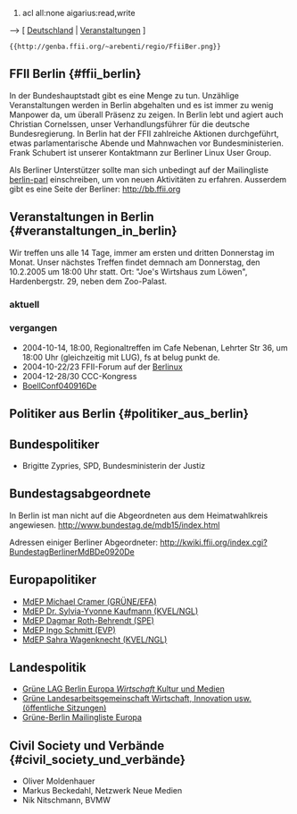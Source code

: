 1.  acl all:none aigarius:read,write

\--\> \[ [ Deutschland](FfiiDeDe "wikilink") \| [
Veranstaltungen](SwpatpenmiDe "wikilink") \]

```{=mediawiki}
{{http://genba.ffii.org/~arebenti/regio/FfiiBer.png}}
```
## FFII Berlin {#ffii_berlin}

In der Bundeshauptstadt gibt es eine Menge zu tun. Unzählige
Veranstaltungen werden in Berlin abgehalten und es ist immer zu wenig
Manpower da, um überall Präsenz zu zeigen. In Berlin lebt und agiert
auch Christian Cornelssen, unser Verhandlungsführer für die deutsche
Bundesregierung. In Berlin hat der FFII zahlreiche Aktionen
durchgeführt, etwas parlamentarische Abende und Mahnwachen vor
Bundesministerien. Frank Schubert ist unserer Kontaktmann zur Berliner
Linux User Group.

Als Berliner Unterstützer sollte man sich unbedingt auf der Mailingliste
[berlin-parl](http://lists.ffii.org/mailman/listinfo/berlin-parl "wikilink")
einschreiben, um von neuen Aktivitäten zu erfahren. Ausserdem gibt es
eine Seite der Berliner: <http://bb.ffii.org>

## Veranstaltungen in Berlin {#veranstaltungen_in_berlin}

Wir treffen uns alle 14 Tage, immer am ersten und dritten Donnerstag im
Monat. Unser nächstes Treffen findet demnach am Donnerstag, den
10.2.2005 um 18:00 Uhr statt. Ort: \"Joe\'s Wirtshaus zum Löwen\",
Hardenbergstr. 29, neben dem Zoo-Palast.

### aktuell

### vergangen

-   2004-10-14, 18:00, Regionaltreffen im Cafe Nebenan, Lehrter Str 36,
    um 18:00 Uhr (gleichzeitig mit LUG), fs at belug punkt de.
-   2004-10-22/23 FFII-Forum auf der
    [Berlinux](http://www.berlinux.de/ "wikilink")
-   2004-12-28/30 CCC-Kongress
-   [BoellConf040916De](BoellConf040916De "wikilink")

## Politiker aus Berlin {#politiker_aus_berlin}

## Bundespolitiker

-   Brigitte Zypries, SPD, Bundesministerin der Justiz

## Bundestagsabgeordnete

In Berlin ist man nicht auf die Abgeordneten aus dem Heimatwahlkreis
angewiesen. <http://www.bundestag.de/mdb15/index.html>

Adressen einiger Berliner Abgeordneter:
<http://kwiki.ffii.org/index.cgi?BundestagBerlinerMdBDe0920De>

## Europapolitiker

-   [MdEP Michael Cramer
    (GRÜNE/EFA)](http://www.europarl.de/index.php?rei=3&dok=682&id=107&sort=laender&land=Berlin "wikilink")
-   [MdEP Dr. Sylvia-Yvonne Kaufmann
    (KVEL/NGL)](http://www.europarl.de/index.php?rei=3&dok=682&id=29&sort=laender&land=Berlin "wikilink")
-   [MdEP Dagmar Roth-Behrendt
    (SPE)](http://www.europarl.de/index.php?rei=3&dok=682&id=71&sort=laender&land=Berlin "wikilink")
-   [MdEP Ingo Schmitt
    (EVP)](http://wwwdb.europarl.eu.int/ep6/owa/whos_mep.data?ipid=0&ilg=DE&iucd=4272&ipolgrp=.&ictry=DE&itempl=&ireturn=&imode= "wikilink")
-   [MdEP Sahra Wagenknecht
    (KVEL/NGL)](http://www.europarl.de/index.php?rei=3&dok=682&id=133&sort=laender&land=Berlin "wikilink")

## Landespolitik

-   [Grüne LAG Berlin Europa *Wirtschaft* Kultur und
    Medien](http://www.gruene-berlin.de/site/825.0.html "wikilink")
-   [Grüne Landesarbeitsgemeinschaft Wirtschaft, Innovation usw.
    (öffentliche
    Sitzungen)](http://www.gruene-berlin.de/wirtschaft/index.htm "wikilink")
-   [Grüne-Berlin Mailingliste
    Europa](http://gruene-berlin.de/liste.php?liste=europa "wikilink")

## Civil Society und Verbände {#civil_society_und_verbände}

-   Oliver Moldenhauer
-   Markus Beckedahl, Netzwerk Neue Medien
-   Nik Nitschmann, BVMW
